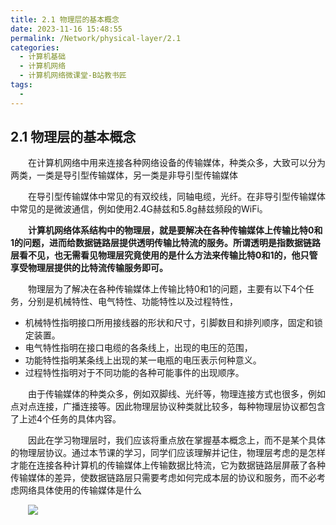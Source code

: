 ```yaml
---
title: 2.1 物理层的基本概念
date: 2023-11-16 15:48:55
permalink: /Network/physical-layer/2.1
categories:
  - 计算机基础
  - 计算机网络
  - 计算机网络微课堂-B站教书匠
tags:
  - 
---
```


## 2.1 物理层的基本概念

　　在计算机网络中​用来连接各种网络设备的传输媒体，种类众多，大致可以分为两类，一类是导引型传输媒体，​另一类是非导引型传输媒体​
<!-- more -->

　　在导引型传输媒体中常见的有双绞线，同轴电缆，​光纤。在非导引型传输媒体中常见的是微波通信，例如使用2.4G赫兹​和5.8g赫兹频段的WiFi。

　　**计算机网络体系结构中的物理层，‍‍就是要解决在各种传输媒体上传输比特0和1的问题，进而给数据链路层提供透明传输比特流的服务。‍‍所谓透明是指数据链路层看不见，也无需看见物理层究竟使用的是什么方法‍‍来传输比特0和1的，他只管享受物理层提供的比特流传输服务即可。**

　　物理层为了解决在各种传输媒体上传输比特0和1的问题，主要有以下4个任务，​分别是机械特性、电气特性、功能特性以及过程特性，​

* 机械特性指明接口所用接线器的形状和尺寸，引脚数目和排列顺序，​固定和锁定装置。
* 电气特性指明在接口电缆的各条线上，出现的电压的范围，​
* 功能特性指明某条线上出现的某一电瓶的电压表示何种意义。
* 过程特性​指明对于不同功能的各种可能事件的出现顺序。​

　　由于传输媒体的种类众多，例如双脚线、​光纤等，物理连接方式也很多，例如点对点连接，广播连接等。因此​物理层协议种类就比较多，每种物理层协议都包含了上述4个任务的具体内容。

　　因此​在学习物理层时，我们应该将重点放在掌握基本概念上，而不是某个具体的物理层协议。​通过本节课的学习，同学们应该理解并记住，​物理层考虑的是怎样才能在连接各种计算机的传输媒体上传输数据比特流，​它为数据链路层屏蔽了各种传输媒体的差异，使数据链路层只需要考虑​如何完成本层的协议和服务，而不必考虑网络具体使用的传输媒体是什么

　　![](https://image.peterjxl.com/blog/image-20211211141048-ppyo5wa.png)

　　‍